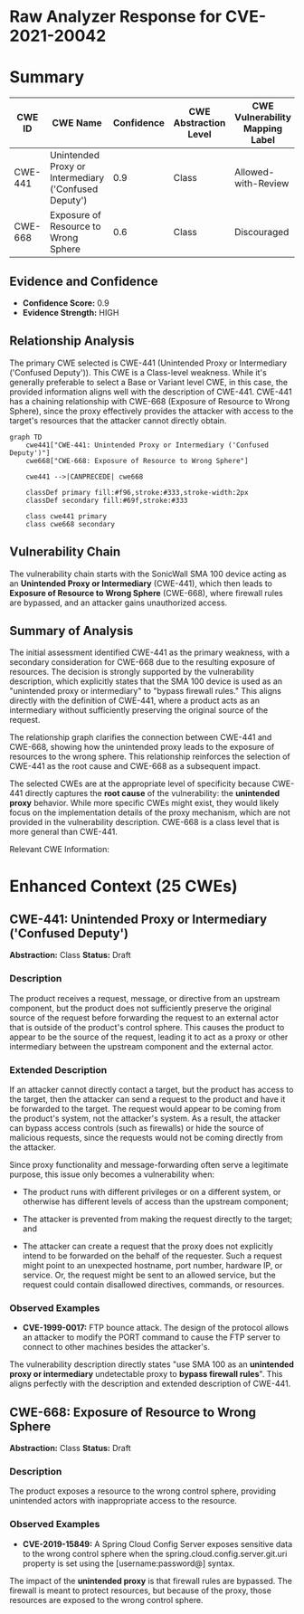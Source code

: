 # Raw Analyzer Response for CVE-2021-20042

# Summary
| CWE ID | CWE Name | Confidence | CWE Abstraction Level | CWE Vulnerability Mapping Label | CWE-Vulnerability Mapping Notes |
|---|---|---|---|---|---|
| CWE-441 | Unintended Proxy or Intermediary ('Confused Deputy') | 0.9 | Class | Allowed-with-Review | Primary CWE |
| CWE-668 | Exposure of Resource to Wrong Sphere | 0.6 | Class | Discouraged | Secondary Candidate |

## Evidence and Confidence

*   **Confidence Score:** 0.9
*   **Evidence Strength:** HIGH

## Relationship Analysis
The primary CWE selected is CWE-441 (Unintended Proxy or Intermediary ('Confused Deputy')). This CWE is a Class-level weakness. While it's generally preferable to select a Base or Variant level CWE, in this case, the provided information aligns well with the description of CWE-441. CWE-441 has a chaining relationship with CWE-668 (Exposure of Resource to Wrong Sphere), since the proxy effectively provides the attacker with access to the target's resources that the attacker cannot directly obtain.

```mermaid
graph TD
    cwe441["CWE-441: Unintended Proxy or Intermediary ('Confused Deputy')"]
    cwe668["CWE-668: Exposure of Resource to Wrong Sphere"]
    
    cwe441 -->|CANPRECEDE| cwe668
    
    classDef primary fill:#f96,stroke:#333,stroke-width:2px
    classDef secondary fill:#69f,stroke:#333
    
    class cwe441 primary
    class cwe668 secondary
```

## Vulnerability Chain
The vulnerability chain starts with the SonicWall SMA 100 device acting as an **Unintended Proxy or Intermediary** (CWE-441), which then leads to **Exposure of Resource to Wrong Sphere** (CWE-668), where firewall rules are bypassed, and an attacker gains unauthorized access.

## Summary of Analysis
The initial assessment identified CWE-441 as the primary weakness, with a secondary consideration for CWE-668 due to the resulting exposure of resources. The decision is strongly supported by the vulnerability description, which explicitly states that the SMA 100 device is used as an "unintended proxy or intermediary" to "bypass firewall rules." This aligns directly with the definition of CWE-441, where a product acts as an intermediary without sufficiently preserving the original source of the request.

The relationship graph clarifies the connection between CWE-441 and CWE-668, showing how the unintended proxy leads to the exposure of resources to the wrong sphere. This relationship reinforces the selection of CWE-441 as the root cause and CWE-668 as a subsequent impact.

The selected CWEs are at the appropriate level of specificity because CWE-441 directly captures the **root cause** of the vulnerability: the **unintended proxy** behavior. While more specific CWEs might exist, they would likely focus on the implementation details of the proxy mechanism, which are not provided in the vulnerability description. CWE-668 is a class level that is more general than CWE-441.

Relevant CWE Information:

# Enhanced Context (25 CWEs)

## CWE-441: Unintended Proxy or Intermediary ('Confused Deputy')
**Abstraction:** Class
**Status:** Draft

### Description
The product receives a request, message, or directive from an upstream component, but the product does not sufficiently preserve the original source of the request before forwarding the request to an external actor that is outside of the product's control sphere. This causes the product to appear to be the source of the request, leading it to act as a proxy or other intermediary between the upstream component and the external actor.

### Extended Description
If an attacker cannot directly contact a target, but the product has access to the target, then the attacker can send a request to the product and have it be forwarded to the target. The request would appear to be coming from the product's system, not the attacker's system. As a result, the attacker can bypass access controls (such as firewalls) or hide the source of malicious requests, since the requests would not be coming directly from the attacker.

Since proxy functionality and message-forwarding often serve a legitimate purpose, this issue only becomes a vulnerability when:

*   The product runs with different privileges or on a different system, or otherwise has different levels of access than the upstream component;

*   The attacker is prevented from making the request directly to the target; and

*   The attacker can create a request that the proxy does not explicitly intend to be forwarded on the behalf of the requester. Such a request might point to an unexpected hostname, port number, hardware IP, or service. Or, the request might be sent to an allowed service, but the request could contain disallowed directives, commands, or resources.

### Observed Examples
- **CVE-1999-0017:** FTP bounce attack. The design of the protocol allows an attacker to modify the PORT command to cause the FTP server to connect to other machines besides the attacker's.

The vulnerability description directly states "use SMA 100 as an **unintended proxy or intermediary** undetectable proxy to **bypass firewall rules**". This aligns perfectly with the description and extended description of CWE-441.

## CWE-668: Exposure of Resource to Wrong Sphere
**Abstraction:** Class
**Status:** Draft

### Description
The product exposes a resource to the wrong control sphere, providing unintended actors with inappropriate access to the resource.

### Observed Examples
- **CVE-2019-15849:** A Spring Cloud Config Server exposes sensitive data to the wrong control sphere when the spring.cloud.config.server.git.uri property is set using the [username:password@] syntax.

The impact of the **unintended proxy** is that firewall rules are bypassed. The firewall is meant to protect resources, but because of the proxy, those resources are exposed to the wrong control sphere.